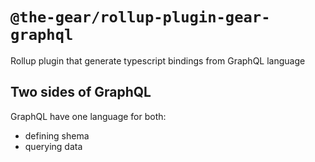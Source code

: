 # `@the-gear/rollup-plugin-gear-graphql`

Rollup plugin that generate typescript bindings from GraphQL language

## Two sides of GraphQL

GraphQL have one language for both:
 - defining shema
 - querying data
